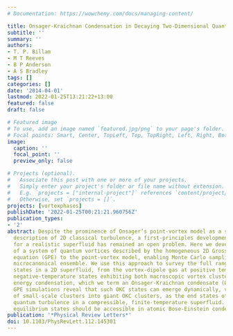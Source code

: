 ```yaml
---
# Documentation: https://wowchemy.com/docs/managing-content/

title: Onsager-Kraichnan Condensation in Decaying Two-Dimensional Quantum Turbulence
subtitle: ''
summary: ''
authors:
- T. P. Billam
- M T Reeves
- B P Anderson
- A S Bradley
tags: []
categories: []
date: '2014-04-01'
lastmod: 2022-01-25T13:21:22+13:00
featured: false
draft: false

# Featured image
# To use, add an image named `featured.jpg/png` to your page's folder.
# Focal points: Smart, Center, TopLeft, Top, TopRight, Left, Right, BottomLeft, Bottom, BottomRight.
image:
  caption: ''
  focal_point: ''
  preview_only: false

# Projects (optional).
#   Associate this post with one or more of your projects.
#   Simply enter your project's folder or file name without extension.
#   E.g. `projects = ["internal-project"]` references `content/project/deep-learning/index.md`.
#   Otherwise, set `projects = []`.
projects: [vortexphases]
publishDate: '2022-01-25T00:21:21.960756Z'
publication_types:
- '2'
abstract: Despite the prominence of Onsager’s point-vortex model as a statistical
  description of 2D classical turbulence, a first-principles development of the model
  for a realistic superfluid has remained an open problem. Here we develop a mapping
  of a system of quantum vortices described by the homogeneous 2D Gross-Pitaevskii
  equation (GPE) to the point-vortex model, enabling Monte Carlo sampling of the vortex
  microcanonical ensemble. We use this approach to survey the full range of vortex
  states in a 2D superfluid, from the vortex-dipole gas at positive temperature to
  negative-temperature states exhibiting both macroscopic vortex clustering and kinetic
  energy condensation, which we term an Onsager-Kraichnan condensate (OKC). Damped
  GPE simulations reveal that such OKC states can emerge dynamically, via aggregation
  of small-scale clusters into giant OKC clusters, as the end states of decaying 2D
  quantum turbulence in a compressible, finite-temperature superfluid. These statistical
  equilibrium states should be accessible in atomic Bose-Einstein condensate experiments.
publication: '*Physical Review Letters*'
doi: 10.1103/PhysRevLett.112.145301
---
```

